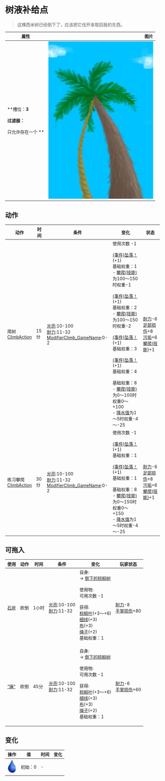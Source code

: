 # 树液补给点  
> 这棵西米树已经倒下了，应该把它伐开来取回我的东西。  
  
  属性  |   图片   
 ----  |  ----:   
 **槽位：**3<br><br>**过滤器：**<br><br>** 只允许存在一个 **  |  ![](Sprite/SapStation.png)   
  
## 动作  
动作  |  时间  |  条件  |  变化  |  状态  
----  |  ----  |  ----  |  ----  |  ----  
爬树<br>[ClimbAction](ClimbAction.md)  |  15分  |  [光亮](Light.md):10-100<br>[耐力](Stamina.md):11-32<br>[ModifierClimb_GameName](ModifierClimb.md):0-2  |  使用次数  -1<br><br>[(事件)坠落！](Event_FallFracture.md)(+1)<br>基础权重：1<br>- [攀爬(技能)](Skill_Climbing.md)为100～150时权重-1<br><br>[(事件)坠落！](Event_FallSprains.md)(+1)<br>基础权重：2<br>- [攀爬(技能)](Skill_Climbing.md)为100～150时权重-2<br><br>[(事件)坠落！](Event_FallAbrasion.md)(+1)<br>基础权重：3<br><br>[(事件)坠落！](Event_FallBruise.md)(+1)<br>基础权重：4<br><br>基础权重：8<br>- [攀爬(技能)](Skill_Climbing.md)为0～100时权重0～+100<br>- [降水值](RainValue.md)为1～5时权重-4～-25<br>  |  [耐力](Stamina.md)-6<br>[足部损伤](FootDamage.md)+8<br>[污垢](Filth.md)+6<br>[攀爬(技能)](Skill_Climbing.md)+1  
练习攀爬<br>[ClimbAction](ClimbAction.md)  |  30分  |  [光亮](Light.md):10-100<br>[耐力](Stamina.md):11-32<br>[ModifierClimb_GameName](ModifierClimb.md):0-2  |  使用次数  -1<br><br>[(事件)坠落！](Event_FallAbrasion.md)(+1)<br>基础权重：1<br><br>[(事件)坠落！](Event_FallBruise.md)(+1)<br>基础权重：1<br><br>基础权重：8<br>- [攀爬(技能)](Skill_Climbing.md)为0～150时权重0～+150<br>- [降水值](RainValue.md)为1～5时权重-4～-25<br>  |  [耐力](Stamina.md)-6<br>[足部损伤](FootDamage.md)+8<br>[污垢](Filth.md)+6<br>[攀爬(技能)](Skill_Climbing.md)+1  
## 可拖入  
使用  |  动作  |  时间  |  条件  |  变化  |  玩家状态  
----  |  ----  |  ----  |  ----  |  ----  |  ----  
[石斧](StoneAxe.md)  |  砍倒  |  1小时  |  [光亮](Light.md):10-100<br>[耐力](Stamina.md):11-32  |  自身:<br>→ [倒下的棕榈树](PalmTreeFelled.md)<br><br>使用物:<br>可用次数  -1<br><br>获得:<br>[棕榈叶](PalmFronds.md)(+3～+6)<br>[细线](CordFiber.md)(+3)<br>[布](Cloth.md)(+3)<br>[绳子](Rope.md)(+2)<br>基础权重：1<br><br>  |  [耐力](Stamina.md)-8<br>[手掌损伤](HandDamage.md)+80  
[“锤”](tag_Axe.md)  |  砍倒  |  45分  |  [光亮](Light.md):10-100<br>[耐力](Stamina.md):11-32  |  自身:<br>→ [倒下的棕榈树](PalmTreeFelled.md)<br><br>使用物:<br>可用次数  -1<br><br>获得:<br>[棕榈叶](PalmFronds.md)(+3～+6)<br>[细线](CordFiber.md)(+3)<br>[布](Cloth.md)(+3)<br>[绳子](Rope.md)(+2)<br>基础权重：1<br><br>  |  [耐力](Stamina.md)-6<br>[手掌损伤](HandDamage.md)+60  
## 变化   
操作  |  值  |  时间  |  变化  
----  |  ----  |  ----  |  ----  
<img decoding="async" src="Sprite/Thirst.png" style="width:30px;">  |  初始：0  |  -  |    
